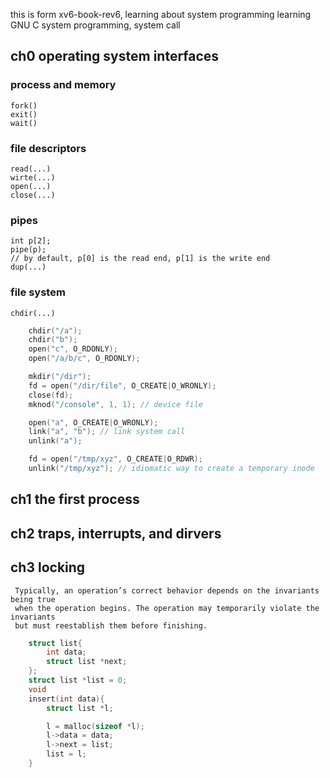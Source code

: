 this is form xv6-book-rev6, learning about system programming
learning GNU C system programming, system call

## ch0 operating system interfaces
### process and memory
    fork()
    exit()
    wait()
### file descriptors
    read(...)
    wirte(...)
    open(...)
    close(...)
### pipes
    int p[2];
    pipe(p);
    // by default, p[0] is the read end, p[1] is the write end
    dup(...)
### file system
    chdir(...)
```C
    chdir("/a");
    chdir("b");
    open("c", O_RDONLY);
    open("/a/b/c", O_RDONLY);

    mkdir("/dir");
    fd = open("/dir/file", O_CREATE|O_WRONLY);
    close(fd);
    mknod("/console", 1, 1); // device file

    open("a", O_CREATE|O_WRONLY);
    link("a", "b"); // link system call
    unlink("a");

    fd = open("/tmp/xyz", O_CREATE|O_RDWR);
    unlink("/tmp/xyz"); // idiomatic way to create a temporary inode
```

## ch1 the first process

## ch2 traps, interrupts, and dirvers

## ch3 locking
     Typically, an operation’s correct behavior depends on the invariants being true
     when the operation begins. The operation may temporarily violate the invariants
     but must reestablish them before finishing.
```c
    struct list{
        int data;
        struct list *next;
    };
    struct list *list = 0;
    void
    insert(int data){
        struct list *l;

        l = malloc(sizeof *l);
        l->data = data;
        l->next = list;
        list = l;
    }
```
